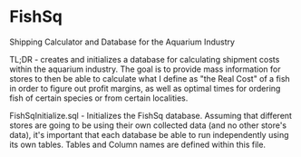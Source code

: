# FishSq
Shipping Calculator and Database for the Aquarium Industry

TL;DR - creates and initializes a database for calculating shipment costs within the aquarium industry. The goal is to provide mass information for stores to then be able to calculate what I define as "the Real Cost" of a fish in order to figure out profit margins, as well as optimal times for ordering fish of certain species or from certain localities.


FishSqInitialize.sql - Initializes the FishSq database. Assuming that different stores are going to be using their own collected data (and no other store's data), it's important that each database be able to run independently using its own tables. Tables and Column names are defined within this file.
